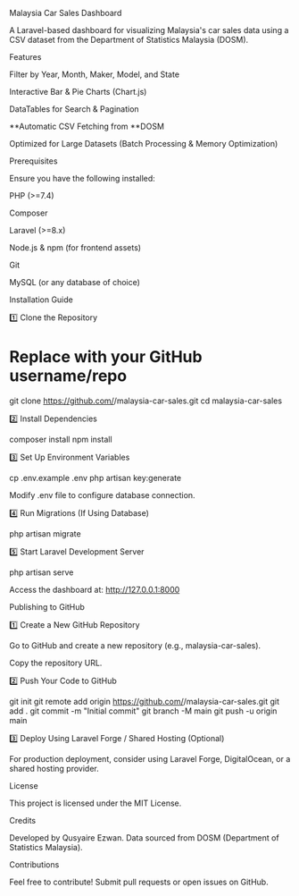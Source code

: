 Malaysia Car Sales Dashboard

A Laravel-based dashboard for visualizing Malaysia's car sales data using a CSV dataset from the Department of Statistics Malaysia (DOSM).

Features

Filter by Year, Month, Maker, Model, and State

Interactive Bar & Pie Charts (Chart.js)

DataTables for Search & Pagination

**Automatic CSV Fetching from **DOSM

Optimized for Large Datasets (Batch Processing & Memory Optimization)

Prerequisites

Ensure you have the following installed:

PHP (>=7.4)

Composer

Laravel (>=8.x)

Node.js & npm (for frontend assets)

Git

MySQL (or any database of choice)

Installation Guide

1️⃣ Clone the Repository

# Replace <your-repo> with your GitHub username/repo

git clone https://github.com/<your-repo>/malaysia-car-sales.git
cd malaysia-car-sales

2️⃣ Install Dependencies

composer install
npm install

3️⃣ Set Up Environment Variables

cp .env.example .env
php artisan key:generate

Modify .env file to configure database connection.

4️⃣ Run Migrations (If Using Database)

php artisan migrate

5️⃣ Start Laravel Development Server

php artisan serve

Access the dashboard at: http://127.0.0.1:8000

Publishing to GitHub

1️⃣ Create a New GitHub Repository

Go to GitHub and create a new repository (e.g., malaysia-car-sales).

Copy the repository URL.

2️⃣ Push Your Code to GitHub

git init
git remote add origin https://github.com/<your-repo>/malaysia-car-sales.git
git add .
git commit -m "Initial commit"
git branch -M main
git push -u origin main

3️⃣ Deploy Using Laravel Forge / Shared Hosting (Optional)

For production deployment, consider using Laravel Forge, DigitalOcean, or a shared hosting provider.

License

This project is licensed under the MIT License.

Credits

Developed by Qusyaire Ezwan. Data sourced from DOSM (Department of Statistics Malaysia).

Contributions

Feel free to contribute! Submit pull requests or open issues on GitHub.
